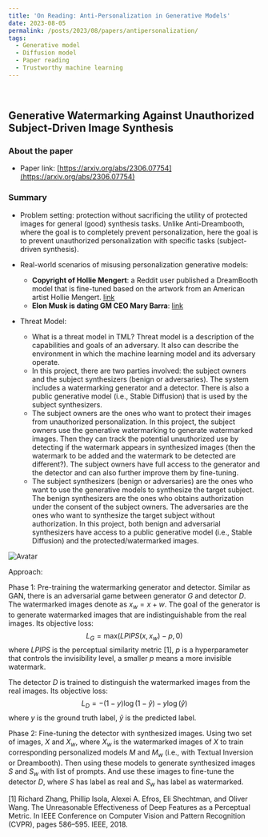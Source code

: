 ```yaml
---
title: 'On Reading: Anti-Personalization in Generative Models'
date: 2023-08-05
permalink: /posts/2023/08/papers/antipersonalization/
tags:
  - Generative model
  - Diffusion model
  - Paper reading
  - Trustworthy machine learning
---
```

<br>


## Generative Watermarking Against Unauthorized Subject-Driven Image Synthesis

### About the paper

- Paper link: [https://arxiv.org/abs/2306.07754](https://arxiv.org/abs/2306.07754)

### Summary

- Problem setting: protection without sacrificing the utility of protected images for general (good) synthesis tasks. Unlike Anti-Dreambooth, where the goal is to completely prevent personalization, here the goal is to prevent unauthorized personalization with specific tasks (subject-driven synthesis).
- Real-world scenarios of misusing personalization generative models: 
  - **Copyright of Hollie Mengert**: a Reddit user published a DreamBooth model that is fine-tuned based on the artwork from an American artist Hollie Mengert. [link](https://www.reddit.com/r/StableDiffusion/comments/yaquby/2d_illustration_styles_are_scarce_on_stable/)
  - **Elon Musk is dating GM CEO Mary Barra**: [link](https://twitter.com/blovereviews/status/1639988583863042050)

- Threat Model:
  - What is a threat model in TML? Threat model is a description of the capabilities and goals of an adversary. It also can describe the environment in which the machine learning model and its adversary operate.
  - In this project, there are two parties involved: the subject owners and the subject synthesizers (benign or adversaries). The system includes a watermarking generator and a detector. There is also a public generative model (i.e., Stable Diffusion) that is used by the subject synthesizers.
  - The subject owners are the ones who want to protect their images from unauthorized personalization. In this project, the subject owners use the generative watermarking to generate watermarked images. Then they can track the potential unauthorized use by detecting if the watermark appears in synthesized images (then the watermark to be added and the watermark to be detected are different?). The subject owners have full access to the generator and the detector and can also further improve them by fine-tuning.
  - The subject synthesizers (benign or adversaries) are the ones who want to use the generative models to synthesize the target subject. The benign synthesizers are the ones who obtains authorization under the consent of the subject owners. The adversaries are the ones who want to synthesize the target subject without authorization. In this project, both benign and adversarial synthesizers have access to a public generative model (i.e., Stable Diffusion) and the protected/watermarked images.

![Avatar](../../images/AML/2306_07754_01.png)

Approach: 

Phase 1: Pre-training the watermarking generator and detector. Similar as GAN, there is an adversarial game between generator $G$ and detector $D$. The watermarked images denote as $x_w=x+w$. The goal of the generator is to generate watermarked images that are indistinguishable from the real images. Its objective loss:
$$L_G = \text{max}(LPIPS(x,x_w) - p, 0)$$
where *LPIPS* is the perceptual similarity metric [1], $p$ is a hyperparameter that controls the invisibility level, a smaller $p$ means a more invisible watermark.

The detector $D$ is trained to distinguish the watermarked images from the real images. Its objective loss:
$$L_D = -(1-y)\log(1-\hat{y}) - y \log(\hat{y})$$
where $y$ is the ground truth label, $\hat{y}$ is the predicted label.

Phase 2: Fine-tuning the detector with synthesized images. Using two set of images, $X$ and $X_w$, where $X_w$ is the watermarked images of $X$ to train corresponding personalized models $M$ and $M_w$ (i.e., with Textual Inversion or Dreambooth). Then using these models to generate synthesized images $S$ and $S_w$ with list of prompts. And use these images to fine-tune the detector $D$, where $S$ has label as real and $S_w$ has label as watermarked.

[1] Richard Zhang, Phillip Isola, Alexei A. Efros, Eli Shechtman, and Oliver Wang. The Unreasonable Effectiveness of Deep Features as a Perceptual Metric. In IEEE Conference on Computer Vision and Pattern Recognition (CVPR), pages 586–595. IEEE, 2018.
